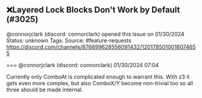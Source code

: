 ## ❌Layered Lock Blocks Don't Work by Default (#3025)
@connorjclark (discord: connorclark) opened this issue on 01/30/2024
Status: unknown
Tags: 
Source: #feature-requests https://discord.com/channels/876899628556091432/1201785010018074655


=== @connorjclark (discord: connorclark) 01/30/2024 07:04

Currently only ComboAt is complicated enough to warrant this. With z3 it gets even more complex, but also ComboX/Y become non-trivial too so all three should be made internal.
